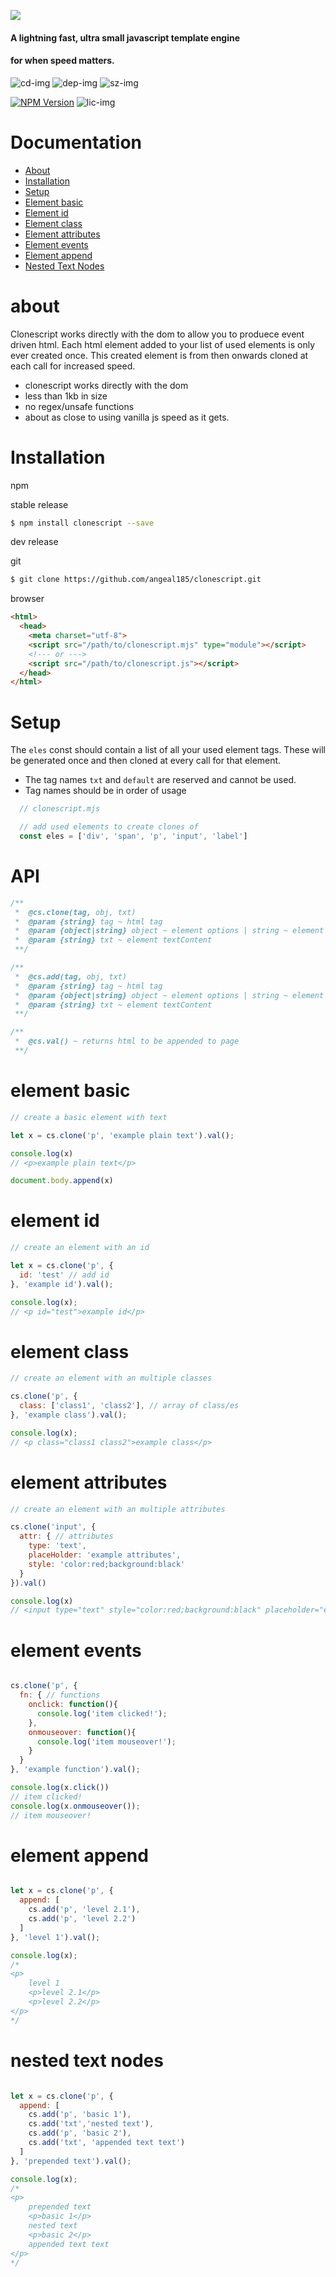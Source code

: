 ![](https://i.ibb.co/Y3692hJ/clonescript.png)


#### A lightning fast, ultra small javascript template engine
#### for when speed matters.

![cd-img] ![dep-img] ![sz-img]

[![NPM Version][npm-img]][npm-url] ![lic-img]

# Documentation

- [About](#about)
- [Installation](#installation)
- [Setup](#setup)
- [Element basic](#element-basic)
- [Element id](#element-id)
- [Element class](#element-class)
- [Element attributes](#element-attributes)
- [Element events](#element-events)
- [Element append](#element-append)
- [Nested Text Nodes](#nested-text-nodes)

# about

Clonescript works directly with the dom to allow you to produece event driven html. Each html element added to your list of used elements is only ever created once. This created element is from then onwards cloned at each call for increased speed.

* clonescript works directly with the dom
* less than 1kb in size
* no regex/unsafe functions
* about as close to using vanilla js speed as it gets.

# Installation

npm

stable release

```sh
$ npm install clonescript --save
```

dev release

git
```sh
$ git clone https://github.com/angeal185/clonescript.git
```

browser

```html
<html>
  <head>
    <meta charset="utf-8">
    <script src="/path/to/clonescript.mjs" type="module"></script>
    <!--- or --->
    <script src="/path/to/clonescript.js"></script>
  </head>
</html>
```

# Setup
The `eles` const should contain a list of all your used element tags.
These will be generated once and then cloned at every call for that element.

* The tag names `txt` and `default` are reserved and cannot be used.
* Tag names should be in order of usage
```js
  // clonescript.mjs

  // add used elements to create clones of
  const eles = ['div', 'span', 'p', 'input', 'label']

```

# API

```js
/**
 *  @cs.clone(tag, obj, txt)
 *  @param {string} tag ~ html tag
 *  @param {object|string} object ~ element options | string ~ element textContent
 *  @param {string} txt ~ element textContent
 **/

/**
 *  @cs.add(tag, obj, txt)
 *  @param {string} tag ~ html tag
 *  @param {object|string} object ~ element options | string ~ element textContent
 *  @param {string} txt ~ element textContent
 **/

/**
 *  @cs.val() ~ returns html to be appended to page
 **/
```

# element basic

```js
// create a basic element with text

let x = cs.clone('p', 'example plain text').val();

console.log(x)
// <p>example plain text</p>

document.body.append(x)

```

# element id
```js
// create an element with an id

let x = cs.clone('p', {
  id: 'test' // add id
}, 'example id').val();

console.log(x);
// <p id="test">example id</p>

```

# element class
```js
// create an element with an multiple classes

cs.clone('p', {
  class: ['class1', 'class2'], // array of class/es
}, 'example class').val();

console.log(x);
// <p class="class1 class2">example class</p>

```

# element attributes
```js
// create an element with an multiple attributes

cs.clone('input', {
  attr: { // attributes
    type: 'text',
    placeHolder: 'example attributes',
    style: 'color:red;background:black'
  }
}).val()

console.log(x)
// <input type="text" style="color:red;background:black" placeholder="example attributes">

```

# element events
```js

cs.clone('p', {
  fn: { // functions
    onclick: function(){
      console.log('item clicked!');
    },
    onmouseover: function(){
      console.log('item mouseover!');
    }
  }
}, 'example function').val();

console.log(x.click())
// item clicked!
console.log(x.onmouseover());
// item mouseover!
```

# element append
```js

let x = cs.clone('p', {
  append: [
    cs.add('p', 'level 2.1'),
    cs.add('p', 'level 2.2')
  ]
}, 'level 1').val();

console.log(x);
/*
<p>
    level 1
    <p>level 2.1</p>
    <p>level 2.2</p>
</p>
*/
```

# nested text nodes
```js

let x = cs.clone('p', {
  append: [
    cs.add('p', 'basic 1'),
    cs.add('txt','nested text'),
    cs.add('p', 'basic 2'),
    cs.add('txt', 'appended text text')
  ]
}, 'prepended text').val();

console.log(x);
/*
<p>
    prepended text
    <p>basic 1</p>
    nested text
    <p>basic 2</p>
    appended text text
</p>
*/
```

[cd-img]: https://app.codacy.com/project/badge/Grade/e306036b67264c03a4a0f3e346c677af
[npm-img]: https://badgen.net/npm/v/clonescript?style=flat-square
[dep-img]:https://badgen.net/david/dep/angeal185/clonescript?style=flat-square
[sz-img]:https://badgen.net/packagephobia/publish/clonescript?style=flat-square
[lic-img]: https://badgen.net/github/license/angeal185/clonescript?style=flat-square
[npm-url]: https://npmjs.org/package/clonescript
